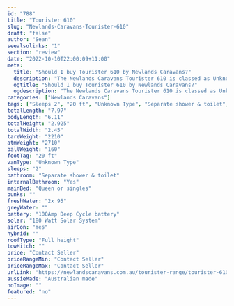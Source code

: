 ```yaml
---
id: "788"
title: "Tourister 610"
slug: "Newlands-Caravans-Tourister-610"
draft: "false"
author: "Sean"
seealsolinks: "1"
section: "review"
date: "2022-10-10T22:00:09+11:00"
meta:
  title: "Should I buy Tourister 610 by Newlands Caravans?"
  description: "The Newlands Caravans Tourister 610 is classed as Unknown Type, and sleeps 2 people. It is Australian made and comes in at 20 ft. It generally has Separate shower & toilet."
  ogtitle: "Should I buy Tourister 610 by Newlands Caravans?"
  ogdescription: "The Newlands Caravans Tourister 610 is classed as Unknown Type, and sleeps 2 people. It is Australian made and comes in at 20 ft. It generally has Separate shower & toilet."
categories: ["Newlands Caravans"]
tags: ["Sleeps 2", "20 ft", "Unknown Type", "Separate shower & toilet", "Full height", "Price Unknown"]
totalLength: "7.97"
bodyLength: "6.11"
totalHeight: "2.925"
totalWidth: "2.45"
tareWeight: "2210"
atmWeight: "2710"
ballWeight: "160"
footTag: "20 ft"
vanType: "Unknown Type"
sleeps: "2"
bathroom: "Separate shower & toilet"
internalBathroom: "Yes"
mainBed: "Queen or singles"
bunks: ""
freshWater: "2x 95"
greyWater: ""
battery: "100Amp Deep Cycle battery"
solar: "180 Watt Solar System"
airCon: "Yes"
hybrid: ""
roofType: "Full height"
towHitch: ""
price: "Contact Seller"
priceRangeMin: "Contact Seller"
priceRangeMax: "Contact Seller"
urlLink: "https://newlandscaravans.com.au/tourister-range/tourister-610/"
aussieMade: "Australian made"
noImage: ""
featured: "no"
---
```

